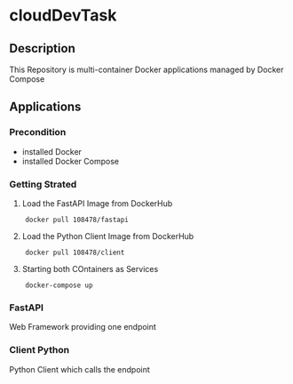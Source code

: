 # cloudDevTask

## Description

This Repository is multi-container Docker applications managed by Docker Compose

## Applications

### Precondition
- installed Docker
- installed Docker Compose

### Getting Strated

1. Load the FastAPI Image from DockerHub
```
    docker pull 108478/fastapi
```
2. Load the Python Client Image from DockerHub
```
    docker pull 108478/client
```
3. Starting both COntainers as Services
```
    docker-compose up
```

### FastAPI 
Web Framework providing one endpoint

#### 

### Client Python
Python Client which calls the endpoint
